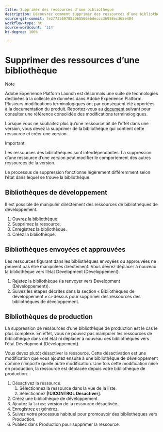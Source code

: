 ```yaml
---
title: Supprimer des ressources d’une bibliothèque
description: Découvrez comment supprimer des ressources d’une bibliothèque de balises.
source-git-commit: 7e27735697882065566ebdeccc36998ec368e404
workflow-type: ht
source-wordcount: '314'
ht-degree: 100%

---
```


# Supprimer des ressources d’une bibliothèque

>[!NOTE]
>
>Adobe Experience Platform Launch est désormais une suite de technologies destinées à la collecte de données dans Adobe Experience Platform. Plusieurs modifications terminologiques ont par conséquent été apportées à la documentation du produit. Reportez-vous au [document](../../term-updates.md) suivant pour consulter une référence consolidée des modifications terminologiques.

Lorsque vous ne souhaitez plus qu’une ressource ait de l’effet dans une version, vous devez la supprimer de la bibliothèque qui contient cette ressource et créer une version.

>[!IMPORTANT]
>
>Les ressources des bibliothèques sont interdépendantes. La suppression d’une ressource d’une version peut modifier le comportement des autres ressources de la version.

Le processus de suppression fonctionne légèrement différemment selon l’état dans lequel se trouve la bibliothèque.

## Bibliothèques de développement

Il est possible de manipuler directement des ressources de bibliothèques de développement.

1. Ouvrez la bibliothèque.
1. Supprimez la ressource.
1. Enregistrez la bibliothèque.
1. Créez la bibliothèque.

## Bibliothèques envoyées et approuvées

Les ressources figurant dans les bibliothèques envoyées ou approuvées ne peuvent pas être manipulées directement. Vous devrez déplacer à nouveau la bibliothèque vers l’état Development (Développement).

1. Rejetez la bibliothèque (la renvoyer vers Development (Développement)).
1. Suivez les étapes décrites dans la section « Bibliothèques de développement » ci-dessus pour supprimer des ressources des bibliothèques de développement.

## Bibliothèques de production

La suppression de ressources d’une bibliothèque de production est le cas le plus complexe. En effet, vous ne pouvez pas manipuler les ressources de bibliothèque dans cet état ni déplacer à nouveau ces bibliothèques vers l’état Development (Développement).

Vous devez plutôt désactiver la ressource. Cette désactivation est une modification que vous ajoutez ensuite à une bibliothèque de développement comme n’importe quelle autre modification. Une fois cette modification mise en production, la ressource est déplacée depuis votre bibliothèque de production.

1. Désactivez la ressource.
   1. Sélectionnez la ressource dans la vue de la liste.
   1. Sélectionnez **[!UICONTROL Désactiver]**.
1. Créez une bibliothèque de développement.
1. Ajoutez la `latest` version de la ressource désactivée.
1. Enregistrez et générez.
1. Suivez votre processus habituel pour promouvoir des bibliothèques vers Production.
1. Publiez dans Production pour supprimer la ressource.
